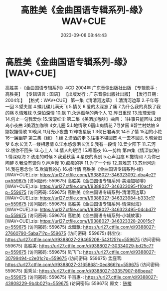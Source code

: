 ﻿---
title: 高胜美《金曲国语专辑系列-缘》WAV+CUE
date: 2023-09-08 08:44:43
categories: WAV车载音乐、镜像
tags: 华语中文
---
# 高胜美《金曲国语专辑系列-缘》[WAV+CUE]

高胜美 -《金曲国语专辑系列》4CD 2004年 广东音像出版社出版
【专辑歌手 : 高胜美】
【专辑语言 : 国语】
【出版发行 : 广东音像出版社出版】
【发行日期 : 2004年】
【格式：WAV+CUE】
第一集《清清河边草》
1.清清河边草
2.千年等一回
3.望夫崖
4.蝶儿碟儿满天飞
5.情关
6.爱的太深忘了痛
7.为什么我的真换了我的痛
8.情难枕
9.深怕深情
10.飘
11.永远孤单的两个人
12.昨日重现
13.玫瑰爱情
14.何止一句我爱你
15.滚滚红尘
第二集《美酒加咖啡》曲目：
1往事只能回味
2绿岛小夜曲
3美酒加咖啡
4女儿圈
5山地情歌
6丽山痴情花
7寻梦园
8碧兰村姑娘
9娜奴娃情歌
10晚风
11月光小夜曲
12昨夜星辰 1
3何日君再来
14不了情
15泪的小花
16一廉幽梦
第三集《缘》
1.缘
2.潇洒的走
3.往事不堪回首
4.一去不回头
5.魂萦旧梦
6.水长流
7.一缕相思情
8.江水悠悠泪长流
9.我有一段情
10.爱夕阳下
11.云河
12.恨你不回头
13.心上人
14.情人的眼泪
15.寒雨夜
16.一剪梅
第四集《情深似海》
1.情深似海
2.该走的时候
3.我爱秋莲
4.星夜的离别
5.心声泪痕
6.撒情网
7.为你已陶醉
8.我没有骗你
9.声声慢
10.痴痴的等
11.为了一个你
12.意难忘
13.苏州河边
14.我在思念你
15.欺骗我的心
16.枫叶情
高胜美《金曲国语专辑系列-缘》[WAV+CUE].zip: https://url27.ctfile.com/f/9388027-346323092-dba4e2?p=559675
(访问密码: 559675)
高胜美《金曲国语专辑系列-美酒加咖啡》[WAV+CUE].zip: https://url27.ctfile.com/f/9388027-346323095-f10acf?p=559675
(访问密码: 559675)
高胜美《金曲国语专辑系列-清清河边草》[WAV+CUE].zip: https://url27.ctfile.com/f/9388027-346323984-b333c1?p=559675
(访问密码: 559675)
高胜美《金曲国语专辑系列-情深似海》[WAV+CUE].zip: https://url27.ctfile.com/f/9388027-346323495-04cbd7?p=559675
(访问密码: 559675)
高胜美《金曲国语专辑系列-小城故事》[WAV+CUE].zip: https://url27.ctfile.com/f/9388027-346323328-20015c?p=559675
(访问密码: 559675)
龙飘飘: https://url27.ctfile.com/d/9388027-27660790-5aba71?p=559675
(访问密码: 559675)
韩宝仪: https://url27.ctfile.com/d/9388027-29465208-543f25?p=559675
(访问密码: 559675)
高胜美: https://url27.ctfile.com/d/9388027-30334029-bd25c7?p=559675
(访问密码: 559675)
凤飞飞: https://url27.ctfile.com/d/9388027-30799494-c2e01c?p=559675
(访问密码: 559675)
孟庭苇: https://url27.ctfile.com/d/9388027-31658681-0ec866?p=559675
(访问密码: 559675)
奚秀兰: https://url27.ctfile.com/d/9388027-33357907-86beea?p=559675
(访问密码: 559675)
千百惠-: https://url27.ctfile.com/d/9388027-43808229-9b4b02?p=559675
(访问密码: 559675)
原文：[链接](https://blog.sina.com.cn/s/blog_1647c7e76010313dt.html)